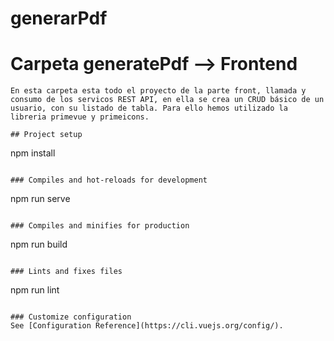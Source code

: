 # generarPdf
# Carpeta generatePdf --> Frontend
```
En esta carpeta esta todo el proyecto de la parte front, llamada y consumo de los servicos REST API, en ella se crea un CRUD básico de un usuario, con su listado de tabla. Para ello hemos utilizado la libreria primevue y primeicons.

## Project setup
```
npm install
```

### Compiles and hot-reloads for development
```
npm run serve
```

### Compiles and minifies for production
```
npm run build
```

### Lints and fixes files
```
npm run lint
```

### Customize configuration
See [Configuration Reference](https://cli.vuejs.org/config/).
